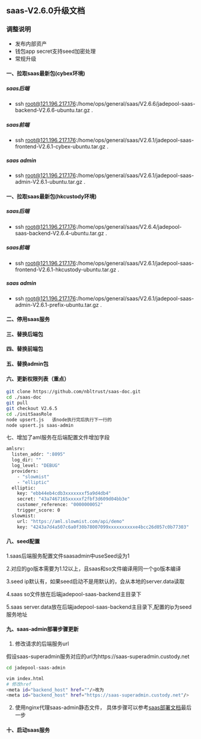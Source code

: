 ## saas-V2.6.0升级文档
### 调整说明
- 发布内部资产
- 钱包app secret支持seed加密处理
- 常规升级      
#### 一、拉取saas最新包(cybex环境)
##### saas后端
- ssh root@121.196.217.176:/home/ops/general/saas/V2.6.6/jadepool-saas-backend-V2.6.6-ubuntu.tar.gz .
##### saas前端
- ssh root@121.196.217.176:/home/ops/general/saas/V2.6.1/jadepool-saas-frontend-V2.6.1-cybex-ubuntu.tar.gz .
##### saas admin
- ssh root@121.196.217.176:/home/ops/general/saas/V2.6.1/jadepool-saas-admin-V2.6.1-ubuntu.tar.gz .
#### 一、拉取saas最新包(hkcustody环境)
##### saas后端
- ssh root@121.196.217.176:/home/ops/general/saas/V2.6.4/jadepool-saas-backend-V2.6.4-ubuntu.tar.gz .
##### saas前端
- ssh root@121.196.217.176:/home/ops/general/saas/V2.6.1/jadepool-saas-frontend-V2.6.1-hkcustody-ubuntu.tar.gz .
##### saas admin
- ssh root@121.196.217.176:/home/ops/general/saas/V2.6.1/jadepool-saas-admin-V2.6.1-prefix-ubuntu.tar.gz .
#### 二、停用saas服务
#### 三、替换后端包
#### 四、替换前端包
#### 五、替换admin包
#### 六、更新权限列表（重点）
```bash
git clone https://github.com/nbltrust/saas-doc.git
cd ./saas-doc
git pull
git checkout V2.6.5
cd ./initSaasRole
node upsert.js   该node执行完后执行下一行的
node upsert.js saas-admin
```
七、增加了aml服务在后端配置文件增加字段
```bash
amlsrv:
  listen_addr: ":8095"
  log_dir: ""
  log_level: "DEBUG"
  providers:
    - "slowmist"
    - "elliptic"
  elliptic:
    key: "ebb44eb4cdb3xxxxxxxf5a9d4db4"
    secret: "43a7467165xxxxxf2fbf3d609d04bb3e"
    customer_reference: "0000000052"
    trigger_score: 0
  slowmist:
    url: "https://aml.slowmist.com/api/demo"
    key: "4243a7d4a507c6a0f30b78007099xxxxxxxxxxe4bcc26d057c0b77303"
 ```

#### 八、seed配置
1.saas后端服务配置文件saasadmin中useSeed设为1

2.对应的go版本需要为1.12以上，且saas和so文件编译用同一个go版本编译

3.seed ip默认有，如果seed启动不是用默认的，会从本地的server.data读取

4.saas so文件放在后端jadepool-saas-backend主目录下

5.saas server.data放在后端jadepool-saas-backend主目录下,配置的ip为seed服务地址





#### 九、saas-admin部署步骤更新

1. 修改请求的后端服务url

假设saas-superadmin服务对应的url为https://saas-superadmin.custody.net
```bash
cd jadepool-saas-admin

vim index.html
# 修改href
<meta id="backend_host" href=""/>改为
<meta id="backend_host" href="https://saas-superadmin.custody.net"/>
```

2. 使用nginx代理saas-admin静态文件， 具体步骤可以参考[saas部署文档](https://github.com/nbltrust/saas-doc/blob/master/Chinese/saas%E9%83%A8%E7%BD%B2%E6%96%87%E6%A1%A3.md)最后一步

#### 十、启动saas服务



